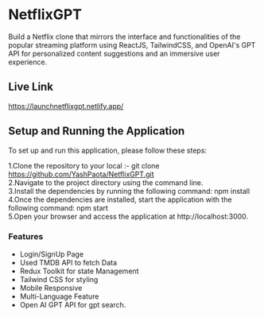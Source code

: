 # NetflixGPT

Build a Netflix clone that mirrors the interface and functionalities of the popular streaming platform using ReactJS, TailwindCSS, and OpenAI's GPT API for personalized content suggestions and an immersive user experience.

## Live Link
https://launchnetflixgpt.netlify.app/

## Setup and Running the Application
To set up and run this application, please follow these steps:

 1.Clone the repository to your local :- git clone https://github.com/YashPaota/NetflixGPT.git  
 2.Navigate to the project directory using the command line.  
 3.Install the dependencies by running the following command: npm install   
 4.Once the dependencies are installed, start the application with the following command: npm start  
 5.Open your browser and access the application at http://localhost:3000.  

 
### Features

* Login/SignUp Page
* Used TMDB API to fetch Data
* Redux Toolkit for state Management
* Tailwind CSS for styling
* Mobile Responsive
* Multi-Language Feature
* Open AI GPT API for gpt search.
